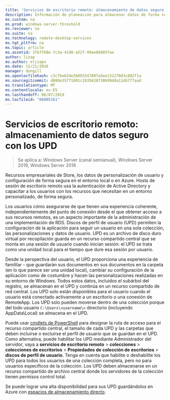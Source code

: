 ```yaml
---
title: 'Servicios de escritorio remoto: almacenamiento de datos seguro'
description: Información de planeación para almacenar datos de forma segura mediante el uso de discos de perfil de usuario (UPD) de RDS.
ms.custom: na
ms.prod: windows-server-threshold
ms.reviewer: na
ms.suite: na
ms.technology: remote-desktop-services
ms.tgt_pltfrm: na
ms.topic: article
ms.assetid: 37b7f68e-7c3a-4190-a52f-99ae96885fae
author: lizap
ms.author: elizapo
ms.date: 11/21/2016
manager: dongill
ms.openlocfilehash: c3c7be624e3b093347807a5ee131270d3c802f1a
ms.sourcegitcommit: d888e35f71801c1935620f38699dda11db7f7aad
ms.translationtype: MT
ms.contentlocale: es-ES
ms.lasthandoff: 06/07/2019
ms.locfileid: "66805161"
---
```

# <a name="remote-desktop-services---secure-data-storage-with-upds"></a>Servicios de escritorio remoto: almacenamiento de datos seguro con los UPD

>Se aplica a: Windows Server (canal semianual), Windows Server 2019, Windows Server 2016

Recursos empresariales de Store, los datos de personalización de usuario y configuración de forma segura en el entorno local o en Azure. Hosts de sesión de escritorio remoto usa la autenticación de Active Directory y capacitar a los usuarios con los recursos que necesitan en un entorno personalizado, de forma segura. 

Los usuarios cómo asegurarse de que tienen una experiencia coherente, independientemente del punto de conexión desde el que obtener acceso a sus recursos remotos, es un aspecto importante de la administración de una implementación de RDS. Discos de perfil de usuario (UPD) permiten la configuración de la aplicación para seguir un usuario en una sola colección, las personalizaciones y datos de usuario. UPD es un archivo de disco duro virtual por recopilación guarda en un recurso compartido central que se monta en una sesión de usuario cuando inician sesión: el UPD se trata como una unidad local para el tiempo que dure esa sesión por usuario. 

Desde la perspectiva del usuario, el UPD proporciona una experiencia de famililar - que guardarán sus documentos en sus documentos en la carpeta (en lo que parece ser una unidad local), cambiar su configuración de la aplicación como de costumbre y hacen las personalizaciones realizadas en su entorno de Windows. Todos estos datos, incluidos el subárbol del registro, se almacenan en el UPD y continúa en un recurso compartido de red central. Los UPD solo están disponibles para el usuario cuando el usuario está conectado activamente a un escritorio o una conexión de RemoteApp. Los UPD solo pueden moverse dentro de una colección porque del todo usuario `C:\Users\<username\>` directorio (incluyendo AppData\Local) se almacena en el UPD.

Puede usar [cmdlets de PowerShell](https://technet.microsoft.com/library/jj215443.aspx) para designar la ruta de acceso para el recurso compartido central, el tamaño de cada UPD y las carpetas que deben incluirse o excluirse el perfil de usuario que se guardan en el UPD. Como alternativa, puede habilitar los UPD mediante Administrador del servidor, vaya a **servicios de escritorio remoto** > **colecciones** > **colecciones de escritorios**  >  **Propiedades de colección de escritorios** > **discos de perfil de usuario**. Tenga en cuenta que habilite o deshabilite los UPD para todos los usuarios de una colección completa, pero no para usuarios específicos de la colección. Los UPD deben almacenarse en un recurso compartido de archivo central donde los servidores de la colección tienen permisos control total. 

Se puede lograr una alta disponibilidad para sus UPD guardándolos en Azure con [espacios de almacenamiento directo](rds-storage-spaces-direct-deployment.md). 